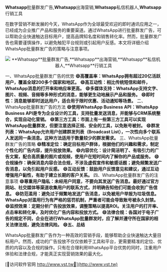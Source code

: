 **Whatsapp**批量群发广告,**Whatsapp**出海营销,**Whatsapp**私信机器人,**Whatsapp**行销工具

在数字营销不断发展的今天，WhatsApp作为全球最受欢迎的即时通讯应用之一，已经成为企业推广产品和服务的重要渠道。通过WhatsApp进行批量群发广告，可以帮助企业快速触达目标用户，提高品牌知名度和销售转化率。然而，批量群发广告也需要谨慎操作，以避免触犯平台规则或引起用户反感。本文将详细介绍WhatsApp批量群发广告的策略与注意事项。

 <center><img src="https://vst.tw/MP4/tuiguang/png/1.png" alt="**Whatsapp**批量群发广告,**Whatsapp**出海营销,**Whatsapp**私信机器人,**Whatsapp**行销工具"></center>

一、WhatsApp批量群发广告的优势
**😄高覆盖率：WhatsApp拥有超过20亿活跃用户，覆盖全球200多个国家和地区。**
**😄高互动性：相比传统短信和邮件，WhatsApp消息的打开率和响应率更高。**
**😄多媒体支持：WhatsApp支持文字、图片、视频、音频等多种形式的消息，能够更生动地展示产品和服务。**
**😄即时性：消息能够即时送达用户，适合用于限时优惠、活动通知等场景。**
二、WhatsApp批量群发广告的方法
**😄使用WhatsApp Business API：WhatsApp Business API是专为企业设计的工具，支持批量发送消息，并能够与CRM系统整合，实现自动化营销。**
**😄第三方工具：市面上有一些第三方工具可以实现WhatsApp批量群发，但要注意选择正规、安全的工具，以免账号被封。**
**😄群发列表：WhatsApp允许用户创建群发列表（Broadcast List），一次性向多个联系人发送同一条消息。这种方法适用于数量较少的群发需求。**
三、WhatsApp批量群发广告的策略
**😄精准定位：确定目标用户群体，根据他们的兴趣和需求，制定个性化的广告内容，提升投放效果。**
**😄内容优化：设计简洁明了、有吸引力的广告文案，配合高质量的图片或视频，使用户在短时间内了解你的产品或服务。**
**😄合规操作：确保消息内容合法合规，不涉及虚假宣传和敏感话题；避免频繁发送广告消息，以免引起用户反感。**
**😄互动反馈：鼓励用户反馈意见和建议，通过互动增强用户黏性，有助于建立长期的客户关系。**
四、WhatsApp批量群发广告的注意事项
**😄尊重用户隐私：未经用户同意，不要向其发送广告消息。最好通过官方网站、社交媒体等渠道收集用户的联系方式，并明确告知他们可能会收到广告信息。**
**😄防范滥用：避免过于频繁地发送广告消息，以免被用户举报为垃圾信息。WhatsApp对滥用行为有严格的惩罚机制，严重者可能会导致账号被永久封禁。**
**😄监控效果：定期分析广告投放效果，调整策略以提高ROI。关注用户的打开率、点击率和转化率，及时优化广告内容和投放方式。**
**😄法律合规：各国对于电子广告的规定不同，企业在进行WhatsApp批量群发时，应了解并遵守所在国家的相关法律法规，避免法律风险。**
**😄五、总结**

WhatsApp批量群发广告作为一种高效的营销手段，能够帮助企业快速触达大量目标用户。然而，成功的广告投放不仅仅依赖于工具和平台，更需要精准的定位、优质的内容以及合规的操作。只有在合理利用WhatsApp平台优势的同时，注重用户体验和法律合规，才能真正实现营销效果的最大化。


[👻访问软件官网 http://www.vst.tw👻](http://www.vst.tw)
